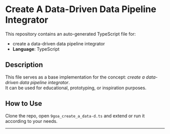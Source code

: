 # Create A Data-Driven Data Pipeline Integrator

This repository contains an auto-generated TypeScript file for:

- create a data-driven data pipeline integrator
- **Language**: TypeScript

## Description

This file serves as a base implementation for the concept: *create a data-driven data pipeline integrator*.  
It can be used for educational, prototyping, or inspiration purposes.

## How to Use

Clone the repo, open `9goa_create_a_data-d.ts` and extend or run it according to your needs.

---


